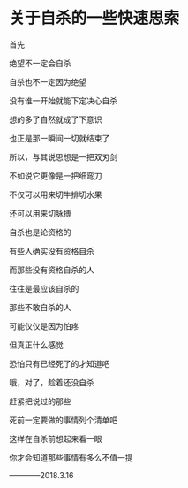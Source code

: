 # 关于自杀的一些快速思索

首先

绝望不一定会自杀

自杀也不一定因为绝望


没有谁一开始就能下定决心自杀

想的多了自然就成了下意识

也正是那一瞬间一切就结束了

所以，与其说思想是一把双刃剑

不如说它更像是一把细弯刀

不仅可以用来切牛排切水果

还可以用来切脉搏


自杀也是论资格的

有些人确实没有资格自杀

而那些没有资格自杀的人

往往是最应该自杀的


那些不敢自杀的人

可能仅仅是因为怕疼

但真正什么感觉

恐怕只有已经死了的才知道吧


哦，对了，趁着还没自杀

赶紧把说过的那些

死前一定要做的事情列个清单吧

这样在自杀前想起来看一眼

你才会知道那些事情有多么不值一提


————2018.3.16
